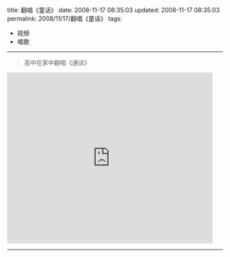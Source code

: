 title: 翻唱《童话》
date: 2008-11-17 08:35:03
updated: 2008-11-17 08:35:03
permalink: 2008/11/17/翻唱《童话》
tags:
- 视频
- 唱歌

---

> 高中在家中翻唱《通话》

<!--more-->
<iframe src="http://www.tudou.com/programs/view/html5embed.action?type=0&code=okXp7nDFyw0&lcode=&resourceId=28217162_06_05_99" allowtransparency="true" allowfullscreen="true" allowfullscreenInteractive="true" scrolling="no" border="0" frameborder="0" style="width:480px;height:400px;"></iframe>

---
